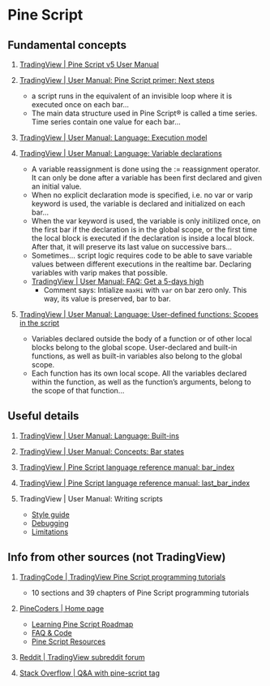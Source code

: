 # Pine Script


## Fundamental concepts

1. [TradingView | Pine Script v5 User Manual](https://www.tradingview.com/pine-script-docs/en/v5/)

1. [TradingView | User Manual: Pine Script primer: Next steps](https://www.tradingview.com/pine-script-docs/en/v5/primer/Next_steps.html)
   - a script runs in the equivalent of an invisible loop where it is executed once on each bar...
   - The main data structure used in Pine Script® is called a time series. Time series contain one value for each bar...

1. [TradingView | User Manual: Language: Execution model](https://www.tradingview.com/pine-script-docs/en/v5/language/Execution_model.html)

1. [TradingView | User Manual: Language: Variable declarations](https://www.tradingview.com/pine-script-docs/en/v5/language/Variable_declarations.html)
   - A variable reassignment is done using the := reassignment operator. It can only be done after a variable has been first declared and given an initial value.
   - When no explicit declaration mode is specified, i.e. no var or varip keyword is used, the variable is declared and initialized on each bar...
   - When the var keyword is used, the variable is only initilized once, on the first bar if the declaration is in the global scope, or the first time the local block is executed if the declaration is inside a local block. After that, it will preserve its last value on successive bars...
   - Sometimes... script logic requires code to be able to save variable values between different executions in the realtime bar. Declaring variables with varip makes that possible.
   - [TradingView | User Manual: FAQ: Get a 5-days high](https://www.tradingview.com/pine-script-docs/en/v5/Faq.html#get-a-5-days-high)
     * Comment says: Intialize `maxHi` with `var` on bar zero only. This way, its value is preserved, bar to bar.

1. [TradingView | User Manual: Language: User-defined functions: Scopes in the script](https://www.tradingview.com/pine-script-docs/en/v5/language/User-defined_functions.html#scopes-in-the-script)
   - Variables declared outside the body of a function or of other local blocks belong to the global scope. User-declared and built-in functions, as well as built-in variables also belong to the global scope.
   - Each function has its own local scope. All the variables declared within the function, as well as the function’s arguments, belong to the scope of that function...


## Useful details

1. [TradingView | User Manual: Language: Built-ins](https://www.tradingview.com/pine-script-docs/en/v5/language/Built-ins.html)
1. [TradingView | User Manual: Concepts: Bar states](https://www.tradingview.com/pine-script-docs/en/v5/concepts/Bar_states.html)

1. [TradingView | Pine Script language reference manual: bar_index](https://www.tradingview.com/pine-script-reference/v5/#var_bar_index)
1. [TradingView | Pine Script language reference manual: last_bar_index](https://www.tradingview.com/pine-script-reference/v5/#var_last_bar_index)

1. TradingView | User Manual: Writing scripts
   - [Style guide](https://www.tradingview.com/pine-script-docs/en/v5/writing/Style_guide.html)
   - [Debugging](https://www.tradingview.com/pine-script-docs/en/v5/writing/Debugging.html)
   - [Limitations](https://www.tradingview.com/pine-script-docs/en/v5/writing/Limitations.html)


## Info from other sources (not TradingView)

1. [TradingCode | TradingView Pine Script programming tutorials](https://www.tradingcode.net/tradingview-pine-script-course/)
   - 10 sections and 39 chapters of Pine Script programming tutorials

1. [PineCoders | Home page](https://www.pinecoders.com/)
   - [Learning Pine Script Roadmap](https://www.pinecoders.com/learning_pine_roadmap/)
   - [FAQ & Code](https://www.pinecoders.com/faq_and_code/)
   - [Pine Script Resources](https://www.pinecoders.com/resources/)

1. [Reddit | TradingView subreddit forum](https://www.reddit.com/r/TradingView/)

1. [Stack Overflow | Q&A with pine-script tag](https://stackoverflow.com/questions/tagged/pine-script?tab=Newest)

